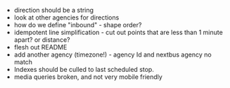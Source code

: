 * direction should be a string
* look at other agencies for directions
* how do we define "inbound" - shape order?
* idempotent line simplification - cut out points that are less than 1 minute apart? or distance?
* flesh out README
* add another agency (timezone!) - agency Id and nextbus agency no match
* Indexes should be culled to last scheduled stop.
* media queries broken, and not very mobile friendly
